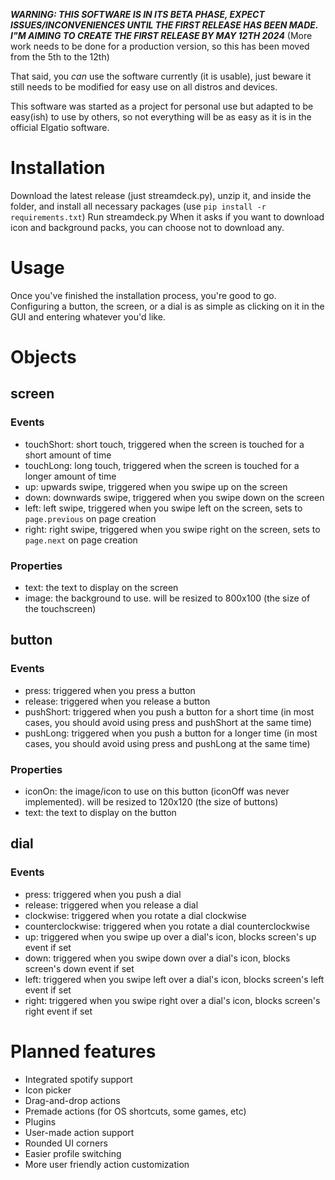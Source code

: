 ***WARNING: THIS SOFTWARE IS IN ITS BETA PHASE, EXPECT ISSUES/INCONVENIENCES UNTIL THE FIRST RELEASE HAS BEEN MADE. I"M AIMING TO CREATE THE FIRST RELEASE BY MAY 12TH 2024*** (More work needs to be done for a production version, so this has been moved from the 5th to the 12th)

That said, you *can* use the software currently (it is usable), just beware it still needs to be modified for easy use on all distros and devices.


This software was started as a project for personal use but adapted to be easy(ish) to use by others, so not everything will be as easy as it is in the official Elgatio software.

# Installation
Download the latest release (just streamdeck.py), unzip it, and inside the folder, and install all necessary packages (use ``pip install -r requirements.txt``)
Run streamdeck.py
When it asks if you want to download icon and background packs, you can choose not to download any.

# Usage
Once you've finished the installation process, you're good to go.
Configuring a button, the screen, or a dial is as simple as clicking on it in the GUI and entering whatever you'd like.

# Objects

## screen
### Events
- touchShort: short touch, triggered when the screen is touched for a short amount of time
- touchLong: long touch, triggered when the screen is touched for a longer amount of time
- up: upwards swipe, triggered when you swipe up on the screen
- down: downwards swipe, triggered when you swipe down on the screen
- left: left swipe, triggered when you swipe left on the screen, sets to ``page.previous`` on page creation
- right: right swipe, triggered when you swipe right on the screen, sets to ``page.next`` on page creation
### Properties
- text: the text to display on the screen
- image: the background to use. will be resized to 800x100 (the size of the touchscreen)

## button
### Events
- press: triggered when you press a button
- release: triggered when you release a button
- pushShort: triggered when you push a button for a short time (in most cases, you should avoid using press and pushShort at the same time)
- pushLong: triggered when you push a button for a longer time (in most cases, you should avoid using press and pushLong at the same time)
### Properties
- iconOn: the image/icon to use on this button (iconOff was never implemented). will be resized to 120x120 (the size of buttons)
- text: the text to display on the button

## dial
### Events
- press: triggered when you push a dial
- release: triggered when you release a dial
- clockwise: triggered when you rotate a dial clockwise
- counterclockwise: triggered when you rotate a dial counterclockwise
- up: triggered when you swipe up over a dial's icon, blocks screen's up event if set
- down: triggered when you swipe down over a dial's icon, blocks screen's down event if set
- left: triggered when you swipe left over a dial's icon, blocks screen's left event if set
- right: triggered when you swipe right over a dial's icon, blocks screen's right event if set

# Planned features
- Integrated spotify support
- Icon picker
- Drag-and-drop actions
- Premade actions (for OS shortcuts, some games, etc)
- Plugins
- User-made action support
- Rounded UI corners
- Easier profile switching
- More user friendly action customization
